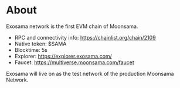 # About

Exosama network is the first EVM chain of Moonsama.

- RPC and connectivity info: <https://chainlist.org/chain/2109>
- Native token: $SAMA
- Blocktime: 5s
- Explorer: <https://explorer.exosama.com/>
- Faucet: <https://multiverse.moonsama.com/faucet>

Exosama will live on as the test network of the production Moonsama Network.

